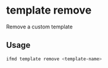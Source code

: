 # template remove

Remove a custom template

## Usage

```bash
ifmd template remove <template-name>
```




